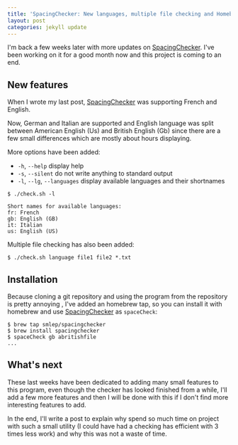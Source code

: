 ```yaml
---
title: 'SpacingChecker: New languages, multiple file checking and Homebrew installation'
layout: post
categories: jekyll update
---
```


I'm back a few weeks later with more updates on [SpacingChecker](https://github.com/Smlep/SpacingChecker). I've been working on it for a good month now and this project is coming to an end.

New features
------------
When I wrote my last post, [SpacingChecker](https://github.com/Smlep/SpacingChecker) was supporting French and English. 

Now, German and Italian are supported and English language was split between American English (Us) and British English (Gb) since there are a few small differences which are mostly about hours displaying.

More options have been added:
- ```-h```, ```--help``` display help
- ```-s```, ```--silent``` do not write anything to standard output
- ```-l```, ```--lg```, ```--languages``` display available languages and their shortnames

```
$ ./check.sh -l

Short names for available languages:
fr: French
gb: English (GB)
it: Italian
us: English (US)
```

Multiple file checking has also been added:
```
$ ./check.sh language file1 file2 *.txt
```

Installation
------------
Because cloning a git repository and using the program from the repository is pretty annoying , I've added an homebrew tap, so you can install it with homebrew and use [SpacingChecker](https://github.com/Smlep/SpacingChecker) as ```spaceCheck```:
```
$ brew tap smlep/spacingchecker
$ brew install spacingchecker
$ spaceCheck gb abritishfile
...
```

What's next
-----------
These last weeks have been dedicated to adding many small features to this program, even though the checker has looked finished from a while, I'll add a few more features and then I will be done with this if I don't find more interesting features to add. 

In the end, I'll write a post to explain why spend so much time on project with such a small utility (I could have had a checking has efficient with 3 times less work) and why this was not a waste of time.